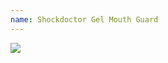 ```yaml
---
name: Shockdoctor Gel Mouth Guard
---
```


<a href="https://www.amazon.com/Battle-Ultra-Fit-Adult-Mouthguard-Red/dp/B07S4Y5G8X/ref=as_li_ss_il?dchild=1&keywords=battle+mouth+guard&qid=1596682209&sr=8-59&linkCode=li2&tag=kombatkitchen-20&linkId=929683e4d37b5daae1c11acaa5ed6883&language=en_US" target="_blank"><img border="0" src="//ws-na.amazon-adsystem.com/widgets/q?_encoding=UTF8&ASIN=B07S4Y5G8X&Format=_SL160_&ID=AsinImage&MarketPlace=US&ServiceVersion=20070822&WS=1&tag=kombatkitchen-20&language=en_US" ></a><img src="https://ir-na.amazon-adsystem.com/e/ir?t=kombatkitchen-20&language=en_US&l=li2&o=1&a=B07S4Y5G8X" width="1" height="1" border="0" alt="" style="border:none !important; margin:0px !important;" />
